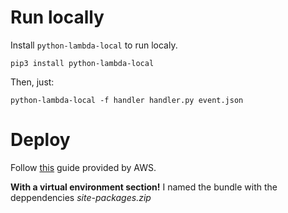 # Run locally

Install `python-lambda-local` to run localy.

```
pip3 install python-lambda-local
```

Then, just:


```
python-lambda-local -f handler handler.py event.json
```

# Deploy

Follow [this](https://docs.aws.amazon.com/lambda/latest/dg/python-package.html) guide provided by AWS.

**With a virtual environment section!** I named the bundle with the deppendencies _site-packages.zip_
